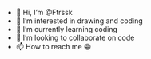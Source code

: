 - 👋 Hi, I’m @Ftrssk
- 👀 I’m interested in drawing and coding
- 🌱 I’m currently learning coding
- 💞️ I’m looking to collaborate on code
- 📫 How to reach me 😁

<!---
Ftrssk/Ftrssk is a ✨ special ✨ repository because its `README.md` (this file) appears on your GitHub profile.
You can click the Preview link to take a look at your changes.
--->
